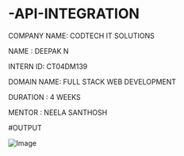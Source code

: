 # -API-INTEGRATION
COMPANY NAME: CODTECH IT SOLUTIONS

NAME : DEEPAK N 

INTERN ID: CT04DM139

DOMAIN NAME: FULL STACK WEB DEVELOPMENT

DURATION :  4 WEEKS 

MENTOR : NEELA SANTHOSH

#OUTPUT

![Image](https://github.com/user-attachments/assets/01f74c3b-124d-4479-b9b6-f0c791e88b8a)
